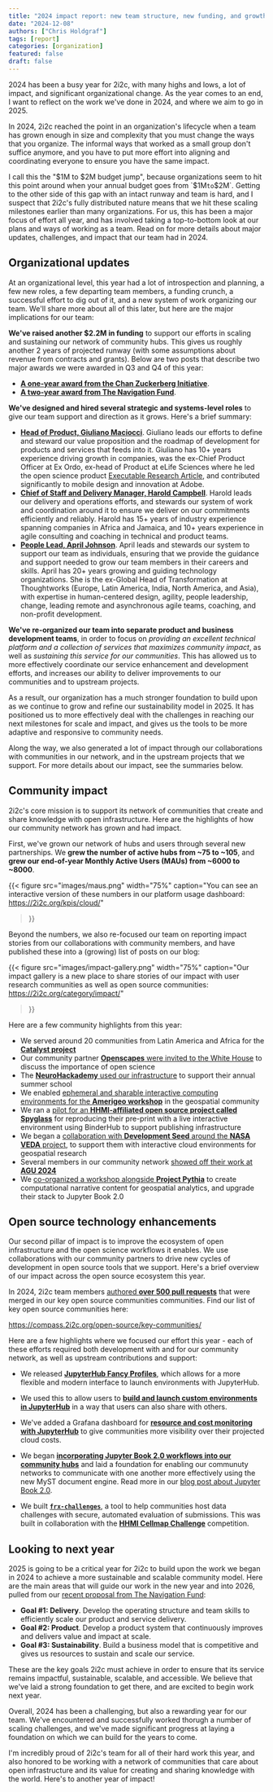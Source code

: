 ```yaml
---
title: "2024 impact report: new team structure, new funding, and growth in our network"
date: "2024-12-08"
authors: ["Chris Holdgraf"]
tags: [report]
categories: [organization]
featured: false
draft: false
---
```


2024 has been a busy year for 2i2c, with many highs and lows, a lot of impact, and significant organizational change. As the year comes to an end, I want to reflect on the work we've done in 2024, and where we aim to go in 2025.

In 2024, 2i2c reached the point in an organization's lifecycle when a team has grown enough in size and complexity that you must change the ways that you organize. The informal ways that worked as a small group don't suffice anymore, and you have to put more effort into aligning and coordinating everyone to ensure you have the same impact.

I call this the "$1M to $2M budget jump", because organizations seem to hit this point around when your annual budget goes from `$1M` to `$2M`. Getting to the other side of this gap with an intact runway and team is hard, and I suspect that 2i2c's fully distributed nature means that we hit these scaling milestones earlier than many organizations. For us, this has been a major focus of effort all year, and has involved taking a top-to-bottom look at our plans and ways of working as a team. Read on for more details about major updates, challenges, and impact that our team had in 2024.

## Organizational updates

At an organizational level, this year had a lot of introspection and planning, a few new roles, a few departing team members, a funding crunch, a successful effort to dig out of it, and a new system of work organizing our team. We'll share more about all of this later, but here are the major implications for our team:

**We've raised another $2.2M in funding** to support our efforts in scaling and sustaining our network of community hubs. This gives us roughly another 2 years of projected runway (with some assumptions about revenue from contracts and grants). Below are two posts that describe two major awards we were awarded in Q3 and Q4 of this year:

- **[A one-year award from the Chan Zuckerberg Initiative](/blog/2024/funding-czi/)**.
- **[A two-year award from The Navigation Fund](/blog/2024/funding-navigation/)**.

**We've designed and hired several strategic and systems-level roles** to give our team support and direction as it grows. Here's a brief summary:

- **[Head of Product, Giuliano Maciocci](/authors/giuliano-maciocci/)**. Giuliano leads our efforts to define and steward our value proposition and the roadmap of development for products and services that feeds into it. Giuliano has 10+ years experience driving growth in companies, was the ex-Chief Product Officer at Ex Ordo, ex-head of Product at eLife Sciences where he led the open science product [Executable Research Article](https://elifesciences.org/collections/d72819a9/executable-research-articles), and contributed significantly to mobile design and innovation at Adobe.
- **[Chief of Staff and Delivery Manager, Harold Campbell](/authors/harold-campbell/)**. Harold leads our delivery and operations efforts, and stewards our system of work and coordination around it to ensure we deliver on our commitments efficiently and reliably. Harold has 15+ years of industry experience spanning companies in Africa and Jamaica, and 10+ years experience in agile consulting and coaching in technical and product teams.
- **[People Lead, April Johnson](/authors/april-johnson/)**. April leads and stewards our system to support our team as individuals, ensuring that we provide the guidance and support needed to grow our team members in their careers and skills. April has 20+ years growing and guiding technology organizations. She is the ex-Global Head of Transformation at Thoughtworks (Europe, Latin America, India, North America, and Asia), with expertise in human-centered design, agility, people leadership, change, leading remote and asynchronous agile teams, coaching, and non-profit development.

**We've re-organized our team into separate product and business development teams**, in order to focus on _providing an excellent technical platform and a collection of services that maximizes community impact_, as well as _sustaining this service for our communities_. This has allowed us to more effectively coordinate our service enhancement and development efforts, and increases our ability to deliver improvements to our communities and to upstream projects.

As a result, our organization has a much stronger foundation to build upon as we continue to grow and refine our sustainability model in 2025. It has positioned us to more effectively deal with the challenges in reaching our next milestones for scale and impact, and gives us the tools to be more adaptive and responsive to community needs.

Along the way, we also generated a lot of impact through our collaborations with communities in our network, and in the upstream projects that we support. For more details about our impact, see the summaries below.

## Community impact

2i2c's core mission is to support its network of communities that create and share knowledge with open infrastructure. Here are the highlights of how our community network has grown and had impact.

First, we've grown our network of hubs and users through several new partnerships. We **grew the number of active hubs from ~75 to ~105**, and **grew our end-of-year Monthly Active Users (MAUs) from ~6000 to ~8000**.

{{< figure
  src="images/maus.png"
  width="75%"
  caption="You can see an interactive version of these numbers in our platform usage dashboard: https://2i2c.org/kpis/cloud/"
>}}

Beyond the numbers, we also re-focused our team on reporting impact stories from our collaborations with community members, and have published these into a (growing) list of posts on our blog:

{{< figure
  src="images/impact-gallery.png"
  width="75%"
  caption="Our impact gallery is a new place to share stories of our impact with user research communities as well as open source communities: https://2i2c.org/category/impact/"
>}}

Here are a few community highlights from this year:

- We served around 20 communities from Latin America and Africa for the [**Catalyst project**](https://2i2c.org/blog/2024/catalyst-partner-highlights/)
- Our community partner [**Openscapes** were invited to the White House](https://openscapes.org/events/2024-09-26-openscapes-whitehouse/) to discuss the importance of open science
- The [**NeuroHackademy** used our infrastructure](http://2i2c.org/blog/2024/neurohackademy-summer-school-reflections/) to support their annual summer school
- We enabled [ephemeral and sharable interactive computing environments for the **Amerigeo workshop**](http://2i2c.org/blog/2024/amerigeo-workshop/) in the geospatial community
- We ran a [pilot for an **HHMI-affiliated open source project called Spyglass**](https://2i2c.org/blog/2024/hhmi-spyglass-mysql/) for reproducing their pre-print with a live interactive environment using BinderHub to support publishing infrastructure
- We began a [collaboration with **Development Seed** around the **NASA VEDA** project](https://2i2c.org/blog/2024/veda-devseed-collab/), to support them with interactive cloud environments for geospatial research
- Several members in our community network [showed off their work at **AGU 2024**](https://2i2c.org/blog/2024/agu/)
- We [co-organized a workshop alongside **Project Pythia**](https://2i2c.org/blog/2024/project-pythia-cookoff/) to create computational narrative content for geospatial analytics, and upgrade their stack to Jupyter Book 2.0

## Open source technology enhancements

Our second pillar of impact is to improve the ecosystem of open infrastructure and the open science workflows it enables. We use collaborations with our community partners to drive new cycles of development in open source tools that we support. Here's a brief overview of our impact across the open source ecosystem this year.

In 2024, 2i2c team members [authored **over 500 pull requests**](https://github.com/search?q=author%3Acholdgraf+author%3Aharoldcampbell+author%3Aaprilmj+author%3Acolliand+author%3Ajmunroe+author%3Ajnywong+author%3AGman0909+author%3AconsideRatio+author%3Ageorgianaelena+author%3Asgibson91+author%3Ayuvipanda+author%3Aagoose77+org%3Ajupyter+org%3Ajupyter-server+org%3Ajupyterhub+org%3Ajupyterlab+org%3Abinder-examples+org%3Aexecutablebooks+org%3Acryptnono+org%3Adask+org%3Apydata+org%3Arocker-org+org%3Apangeo-data+org%3Ajupyter-book+is%3Apr+merged%3A%3E%3D2024-01-01&type=pullrequests) that were merged in our key open source communities communities. Find our list of key open source communities here:

https://compass.2i2c.org/open-source/key-communities/

Here are a few highlights where we focused our effort this year - each of these efforts required both development with and for our community network, as well as upstream contributions and support:

- We released [**JupyterHub Fancy Profiles**](https://2i2c.org/blog/2024/jupyterhub-fancy-profiles-rollout/), which allows for a more flexible and modern interface to launch environments with JupyterHub.

- We used this to allow users to [**build and launch custom environments in JupyterHub**](https://2i2c.org/blog/2024/nasa-ephemeral-hubs/) in a way that users can also share with others.

- We've added a Grafana dashboard for [**resource and cost monitoring with JupyterHub**](https://2i2c.org/blog/2024/aws-cost-attribution/) to give communities more visibility over their projected cloud costs.

- We began [**incorporating Jupyter Book 2.0 workflows into our community hubs**](https://2i2c.org/blog/2024/project-pythia-cookoff/) and laid a foundation for enabling our communuty networks to communicate with one another more effectively using the new MyST document engine. Read more in our [blog post about Jupyter Book 2.0](https://2i2c.org/blog/2024/jupyter-book-2/).

- We built [**`frx-challenges`**](https://2i2c.org/blog/2024/frx/), a tool to help communities host data challenges with secure, automated evaluation of submissions. This was built in collaboration with the [**HHMI Cellmap Challenge**](https://cellmapchallenge.janelia.org/) competition.


## Looking to next year

2025 is going to be a critical year for 2i2c to build upon the work we began in 2024 to achieve a more sustainable and scalable community model. Here are the main areas that will guide our work in the new year and into 2026, pulled from our [recent proposal from The Navigation Fund](/blog/2024/funding-navigation/index.md):

- **Goal #1: Delivery**. Develop the operating structure and team skills to
efficiently scale our product and service delivery.
- **Goal #2: Product**. Develop a product system that continuously improves and
delivers value and impact at scale.
- **Goal #3: Sustainability**. Build a business model that is competitive and gives
us resources to sustain and scale our service.

These are the key goals 2i2c must achieve in order to ensure that its service remains impactful, sustainable, scalable, and accessible. We believe that we've laid a strong foundation to get there, and are excited to begin work next year.

Overall, 2024 has been a challenging, but also a rewarding year for our team. We've encountered and successfully worked thorugh a number of scaling challenges, and we've made significant progress at laying a foundation on which we can build for the years to come.

I'm incredibly proud of 2i2c's team for all of their hard work this year, and also honored to be working with a network of communities that care about open infrastructure and its value for creating and sharing knowledge with the world. Here's to another year of impact!

